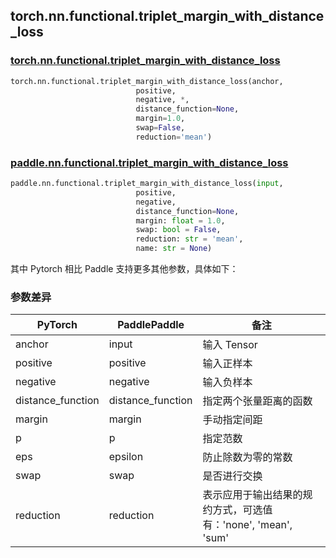 ## torch.nn.functional.triplet_margin_with_distance_loss

### [torch.nn.functional.triplet_margin_with_distance_loss](https://pytorch.org/docs/stable/generated/torch.nn.functional.triplet_margin_with_distance_loss.html?highlight=triplet_margin_with_distance_loss#torch.nn.functional.triplet_margin_with_distance_loss)

```python
torch.nn.functional.triplet_margin_with_distance_loss(anchor, 
                            positive, 
                            negative, *, 
                            distance_function=None, 
                            margin=1.0, 
                            swap=False, 
                            reduction='mean')
```

### [paddle.nn.functional.triplet_margin_with_distance_loss](https://www.paddlepaddle.org.cn/documentation/docs/zh/api/paddle/nn/functional/triplet_margin_with_distance_loss_cn.html)

```python
paddle.nn.functional.triplet_margin_with_distance_loss(input, 
                            positive, 
                            negative, 
                            distance_function=None, 
                            margin: float = 1.0, 
                            swap: bool = False, 
                            reduction: str = 'mean', 
                            name: str = None)
```

其中 Pytorch 相⽐ Paddle ⽀持更多其他参数，具体如下：
### 参数差异
| PyTorch       | PaddlePaddle | 备注                                                   |
| ------------- | ------------ | ------------------------------------------------------ |
| anchor          | input         | 输入 Tensor                                     |
| positive          | positive         | 输入正样本                                 |
| negative          | negative         | 输入负样本                                     |
| distance_function | distance_function |  指定两个张量距离的函数                                      |
| margin          | margin         |  手动指定间距                                  |
| p          | p         | 指定范数                                 |
| eps          | epsilon         | 防止除数为零的常数                                  |
| swap          | swap         | 是否进行交换                                  |
| reduction          | reduction         | 表示应用于输出结果的规约方式，可选值有：'none', 'mean', 'sum'                         |

